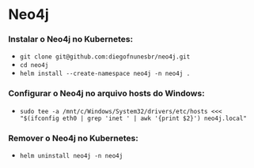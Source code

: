 # Neo4j

### Instalar o Neo4j no Kubernetes:

- `git clone git@github.com:diegofnunesbr/neo4j.git`
- `cd neo4j`
- `helm install --create-namespace neo4j -n neo4j .`

### Configurar o Neo4j no arquivo hosts do Windows:

- `sudo tee -a /mnt/c/Windows/System32/drivers/etc/hosts <<< "$(ifconfig eth0 | grep 'inet ' | awk '{print $2}') neo4j.local"`

### Remover o Neo4j no Kubernetes:

- `helm uninstall neo4j -n neo4j`
